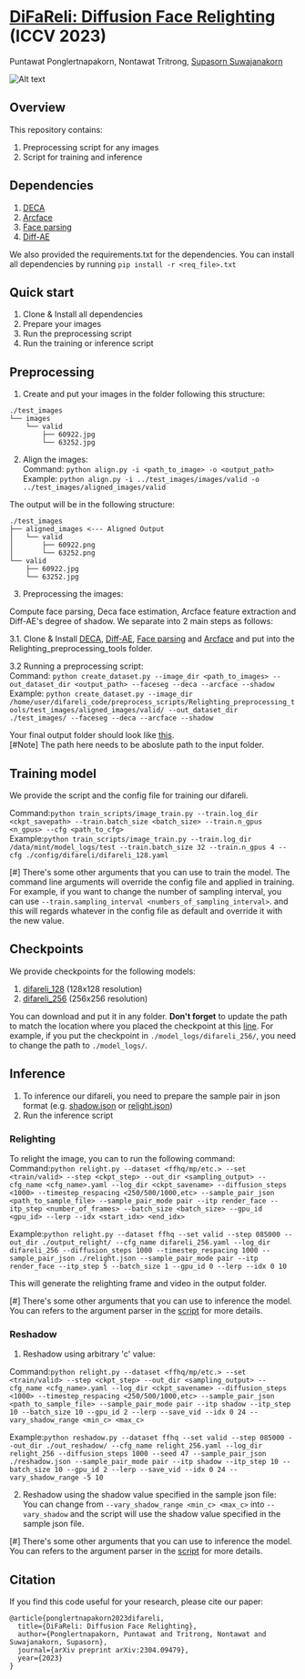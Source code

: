 # [DiFaReli: Diffusion Face Relighting](https://diffusion-face-relighting.github.io/) (ICCV 2023)
Puntawat Ponglertnapakorn, Nontawat Tritrong, [Supasorn Suwajanakorn](https://www.supasorn.com/)



![Alt text](./misc_md/teaser.png)

## Overview

This repository contains:

1. Preprocessing script for any images
2. Script for training and inference

## Dependencies
1. [DECA](https://github.com/yfeng95/DECA)
2. [Arcface](https://github.com/foamliu/InsightFace-v2/tree/e07b738adecb69b81ac9b8750db964cee673e175)
3. [Face parsing](https://github.com/zllrunning/face-parsing.PyTorch)
4. [Diff-AE](https://github.com/phizaz/diffae)

We also provided the requirements.txt for the dependencies. You can install all dependencies by running `pip install -r <req_file>.txt`

## Quick start
1. Clone & Install all dependencies
2. Prepare your images
3. Run the preprocessing script
4. Run the training or inference script

## Preprocessing

1. Create and put your images in the folder following this structure:
```
./test_images
└── images
    └── valid
        ├── 60922.jpg
        └── 63252.jpg
```

2. Align the images:\
Command: `python align.py -i <path_to_image> -o <output_path>`\
Example: `python align.py -i ../test_images/images/valid -o ../test_images/aligned_images/valid`

The output will be in the following structure:
```
./test_images
├── aligned_images <--- Aligned Output 
│   └── valid
│       ├── 60922.png
│       └── 63252.png
└── valid
    ├── 60922.jpg
    └── 63252.jpg
```

3. Preprocessing the images:

Compute face parsing, Deca face estimation, Arcface feature extraction and Diff-AE's degree of shadow. We separate into 2 main steps as follows:

3.1. Clone & Install [DECA](https://github.com/yfeng95/DECA), [Diff-AE](https://github.com/phizaz/diffae), [Face parsing](https://github.com/zllrunning/face-parsing.PyTorch) and [Arcface](https://github.com/foamliu/InsightFace-v2/tree/e07b738adecb69b81ac9b8750db964cee673e175) and put into the Relighting_preprocessing_tools folder.

3.2 Running a preprocessing script:\
Command: `python create_dataset.py --image_dir <path_to_images> --out_dataset_dir <output_path> --faceseg --deca --arcface --shadow`\
Example: `python create_dataset.py --image_dir /home/user/difareli_code/preprocess_scripts/Relighting_preprocessing_tools/test_images/aligned_images/valid/ --out_dataset_dir ./test_images/ --faceseg --deca --arcface --shadow`

Your final output folder should look like [this](./misc_md/preprocess_out.md).\
[#Note] The path here needs to be aboslute path to the input folder.

## Training model
We provide the script and the config file for training our difareli.

Command:`python train_scripts/image_train.py --train.log_dir <ckpt_savepath> --train.batch_size <batch_size> --train.n_gpus <n_gpus> --cfg <path_to_cfg>`\
Example:`python train_scripts/image_train.py --train.log_dir /data/mint/model_logs/test --train.batch_size 32 --train.n_gpus 4 --cfg ./config/difareli/difareli_128.yaml`

[#] There's some other arguments that you can use to train the model. The command line arguments will override the config file and applied in training.\
For example, if you want to change the number of sampling interval, you can use `--train.sampling_interval <numbers_of_sampling_interval>`. and this will regards whatever in the config file as default and override it with the new value.

## Checkpoints
We provide checkpoints for the following models:
1. [difareli_128](https://vistec-my.sharepoint.com/:f:/g/personal/puntawat_p_s19_vistec_ac_th/EsrzPdKduKhFvnNXiT3XMmUBcRBvnfNlyhCS6JJM1r0qrw?e=BJO18a) (128x128 resolution)
2. [difareli_256](https://vistec-my.sharepoint.com/:f:/g/personal/puntawat_p_s19_vistec_ac_th/EhO-rlrfEYpPm8dk6AtH-2cB8N7G_O8wm1Q_vLBVhr43Dw?e=3rlCvG) (256x256 resolution)

You can download and put it in any folder. <strong>Don't forget</strong> to update the path to match the location where you placed the checkpoint at this [line](https://github.com/diffusion-face-relighting/difareli_code/blob/main/sample_scripts/sample_utils/ckpt_utils.py#L10). For example, if you put the checkpoint in `./model_logs/difareli_256/`, you need to change the path to `./model_logs/`.

## Inference
1. To inference our difareli, you need to prepare the sample pair in json format (e.g. [shadow.json](./sample_scripts/inference/reshadow.json) or [relight.json](./sample_scripts/inference/relight.json))
2. Run the inference script

### Relighting 
To relight the image, you can to run the following command:\
Command:`python relight.py --dataset <ffhq/mp/etc.> --set <train/valid> --step <ckpt_step> --out_dir <sampling_output> --cfg_name <cfg_name>.yaml --log_dir <ckpt_savename> --diffusion_steps <1000> --timestep_respacing <250/500/1000,etc> --sample_pair_json <path_to_sample_file> --sample_pair_mode pair --itp render_face --itp_step <number_of_frames> --batch_size <batch_size> --gpu_id <gpu_id> --lerp --idx <start_idx> <end_idx>`

Example:`python relight.py --dataset ffhq --set valid --step 085000 --out_dir ./output_relight/ --cfg_name difareli_256.yaml --log_dir difareli_256 --diffusion_steps 1000 --timestep_respacing 1000 --sample_pair_json ./relight.json --sample_pair_mode pair --itp render_face --itp_step 5 --batch_size 1 --gpu_id 0 --lerp --idx 0 10`

This will generate the relighting frame and video in the output folder.

[#] There's some other arguments that you can use to inference the model. You can refers to the argument parser in the [script](./sample_scripts/inference/relight.py) for more details.

### Reshadow
1. Reshadow using arbitrary 'c' value:

Command:`python relight.py --dataset <ffhq/mp/etc.> --set <train/valid> --step <ckpt_step> --out_dir <sampling_output> --cfg_name <cfg_name>.yaml --log_dir <ckpt_savename> --diffusion_steps <1000> --timestep_respacing <250/500/1000,etc> --sample_pair_json <path_to_sample_file> --sample_pair_mode pair --itp shadow --itp_step 10 --batch_size 10 --gpu_id 2 --lerp --save_vid --idx 0 24 --vary_shadow_range <min_c> <max_c>`

Example:`python reshadow.py --dataset ffhq --set valid --step 085000 --out_dir ./out_reshadow/ --cfg_name relight_256.yaml --log_dir relight_256 --diffusion_steps 1000 --seed 47 --sample_pair_json ./reshadow.json --sample_pair_mode pair --itp shadow --itp_step 10 --batch_size 10 --gpu_id 2 --lerp --save_vid --idx 0 24 --vary_shadow_range -5 10`

2. Reshadow using the shadow value specified in the sample json file:\
You can change from `--vary_shadow_range <min_c> <max_c>` into `--vary_shadow` and the script will use the shadow value specified in the sample json file.

[#] There's some other arguments that you can use to inference the model. You can refers to the argument parser in the [script](./sample_scripts/inference/reshadow.py) for more details.

## Citation
If you find this code useful for your research, please cite our paper:
```
@article{ponglertnapakorn2023difareli,
  title={DiFaReli: Diffusion Face Relighting},
  author={Ponglertnapakorn, Puntawat and Tritrong, Nontawat and Suwajanakorn, Supasorn},
  journal={arXiv preprint arXiv:2304.09479},
  year={2023}
}
```